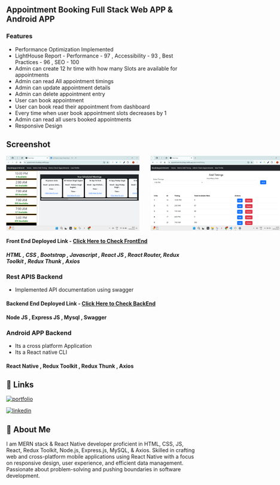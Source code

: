 ## Appointment Booking Full Stack Web APP & Android APP

### Features
- Performance Optimization Implemented
- LightHouse Report - Performance - 97 , Accessibility - 93 , Best Practices - 96 , SEO - 100
- Admin can create 12 hr time with how many Slots are available for appointments 
- Admin can read All appointment timings
- Admin can update appointment details
- Admin can delete appointment entry
- User can book appointment 
- User can book read their appointment from dashboard
- Every time when user book appointment slots decreases by 1
- Admin can read all users booked appointments 
- Responsive Design

## Screenshot 
<div style="display: flex; gap: 30px;">

 <img src="https://raw.githubusercontent.com/apsingh03/AppointmentBookingWebApp/master/screenshots/appointmentwebapp.png" alt="Screenshot 1" height="200" title="Appointment Booking Dashboard" />

 <img src="https://raw.githubusercontent.com/apsingh03/AppointmentBookingWebApp/master/screenshots/addTiming.png" alt="Screenshot 1" height="200" title="Add Timing Slots Page" />

  <img src="https://raw.githubusercontent.com/apsingh03/AppointmentBookingWebApp/master/screenshots/backend.png" alt="Screenshot 1" height="200" title="REST APIS documented with Swagger" />
 
</div>

#### Front End Deployed Link -  [Click Here to Check FrontEnd](https://appointment-bookingapp.netlify.app/)

##### HTML , CSS , Bootstrap , Javascript , React JS , React Router, Redux Toolkit , Redux Thunk , Axios


###  Rest APIS Backend
- Implemented API documentation using swagger
#### Backend End Deployed Link -  [Click Here to Check BackEnd](https://appointment-booking-backend-k1fc.onrender.com/)

 #### Node JS , Express JS , Mysql , Swagger  

 ###  Android APP Backend
- Its a cross platform Application
- Its a React native CLI 
 #### React Native , Redux Toolkit , Redux Thunk , Axios
 

## 🔗 Links
[![portfolio](https://img.shields.io/badge/my_Website-000?style=for-the-badge&logo=ko-fi&logoColor=white)](https://ajaypratapsingh.online/)

[![linkedin](https://img.shields.io/badge/linkedin-0A66C2?style=for-the-badge&logo=linkedin&logoColor=white)](https://www.linkedin.com/in/apsingh03/)

## 🚀 About Me
I am MERN stack & React Native developer proficient in HTML, CSS, JS, React, Redux Toolkit, Node.js, Express.js, MySQL, & Axios. Skilled in crafting web and cross-platform mobile applications using React Native with a focus on responsive design, user experience, and efficient data management. Passionate about problem-solving and pushing boundaries in software development.


